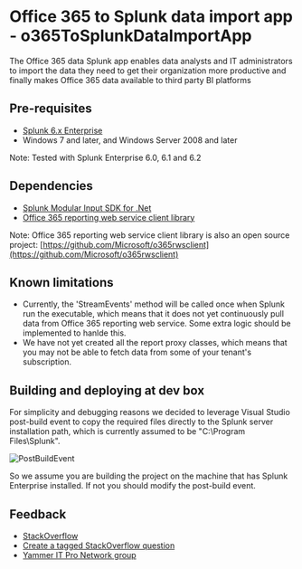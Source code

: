 # Office 365 to Splunk data import app - o365ToSplunkDataImportApp

The Office 365 data Splunk app enables data analysts and IT administrators to import the data they need to get their organization more productive and finally makes Office 365 data available to third party BI platforms 

## Pre-requisites

* [Splunk 6.x Enterprise](http://www.splunk.com/)
* Windows 7 and later, and Windows Server 2008 and later

Note: Tested with Splunk Enterprise 6.0, 6.1 and 6.2

## Dependencies

* [Splunk Modular Input SDK for .Net](https://www.nuget.org/packages/Splunk.ModularInputs/)
* [Office 365 reporting web service client library](http://www.nuget.org/packages/Microsoft.Office365.ReportingWebServiceClient/)

Note: Office 365 reporting web service client library is also an open source project: [https://github.com/Microsoft/o365rwsclient](https://github.com/Microsoft/o365rwsclient)

## Known limitations

* Currently, the 'StreamEvents' method will be called once when Splunk run the executable, which means that it does not yet continuously pull data from Office 365 reporting web service. Some extra logic should be implemented to hanlde this.
* We have not yet created all the report proxy classes, which means that you may not be able to fetch data from some of your tenant's subscription.

## Building and deploying at dev box

For simplicity and debugging reasons we decided to leverage Visual Studio post-build event to copy the required files directly to the Splunk server installation path, which is currently assumed to be "C:\Program Files\Splunk\".

![PostBuildEvent](/doc/PostBuildEventCommandLine.png?raw=true)

So we assume you are building the project on the machine that has Splunk Enterprise installed. If not you should modify the post-build event.

## Feedback

* [StackOverflow](http://stackoverflow.com/questions/tagged/o365tosplunkapp)
* [Create a tagged StackOverflow question](http://stackoverflow.com/questions/ask?tags=o365tosplunkapp)
* [Yammer IT Pro Network group](http://aka.ms/o365tosplunkappfeedback)